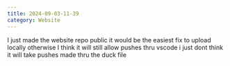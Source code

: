 ```yaml
---
title: 2024-09-03-11-39
category: Website
---
```


I just made the website repo public it would be the easiest fix to upload locally otherwise I think it will still allow pushes thru vscode i just dont think it will take pushes made thru the duck file 
